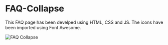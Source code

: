 # FAQ-Collapse
This FAQ page has been develped using HTML, CSS and JS. The icons have been imported using Font Awesome.

![FAQ Collapse](https://user-images.githubusercontent.com/97402437/162399379-23884a25-46a7-491c-aa4d-f1d36a8516b7.png)
